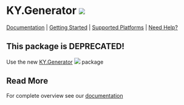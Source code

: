 # KY.Generator ![](https://img.shields.io/nuget/v/KY.Generator.svg?style=flat)

[Documentation](https://generator.ky-programming.de) | [Getting Started](https://generator.ky-programming.de/start) | [Supported Platforms](https://generator.ky-programming.de/start/platforms) | [Need Help?](https://generator.ky-programming.de/start/help)

## This package is DEPRECATED! 
Use the new [KY.Generator](https://www.nuget.org/packages/KY.Generator/) ![](https://img.shields.io/nuget/v/KY.Generator.svg?style=flat) package

## Read More
For complete overview see our [documentation](https://generator.ky-programming.de)
